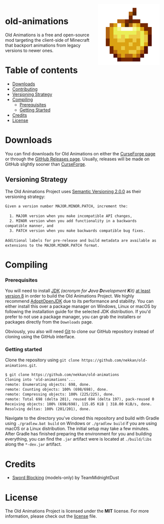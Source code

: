 <img src="assets/logo.png" align="right" height=200 width=200/>

# old-animations

Old Animations is a free and open-source mod targeting the client-side of Minecraft that backport animations from legacy
versions to newer ones.

# Table of contents

* [Downloads](#downloads)
* [Contributing][contributing]
* [Versioning Strategy](#versioning-strategy)
* [Compiling](#compiling)
  * [Prerequisites](#prerequisites)
  * [Getting Started](#getting-started)
* [Credits](#credits)
* [License](#license)

# Downloads

You can find downloads for Old Animations on either the [CurseForge page][curseforge] or through
the [GitHub Releases page][releases]. Usually, releases will be made on GitHub slightly sooner than
[CurseForge][curseforge].

## Versioning Strategy

The Old Animations Project uses [Semantic Versioning 2.0.0][semantic_versioning] as their versioning strategy:

```
Given a version number MAJOR.MINOR.PATCH, increment the:

  1. MAJOR version when you make incompatible API changes,
  2. MINOR version when you add functionality in a backwards compatible manner, and
  3. PATCH version when you make backwards compatible bug fixes.

Additional labels for pre-release and build metadata are available as extensions to the MAJOR.MINOR.PATCH format.
```

# Compiling

### Prerequisites

You will need to install [JDK][jdk] _(acronym for **J**ava **D**evelopment **K**it)_ <u>at least version 8</u> in order
to build the Old Animations Project. We highly recommend [AdoptOpenJDK][jdk] due to its performance and stability. You
can either install this over a package manager on Windows, Linux or macOS by following the installation guide for the
selected JDK distribution. If you'd prefer to not use a package manager, you can grab the installers or packages
directly from the `Downloads` page.

Obviously, you also will need [Git][git] to clone our GitHub repository instead of cloning using the GitHub interface.

### Getting started

Clone the repository using `git clone https://github.com/nekkan/old-animations.git`.

```
$ git clone https://github.com/nekkan/old-animations
Cloning into 'old-animations'...
remote: Enumerating objects: 698, done.
remote: Counting objects: 100% (698/698), done.
remote: Compressing objects: 100% (225/225), done.
remote: Total 698 (delta 201), reused 694 (delta 197), pack-reused 0
Receiving objects: 100% (698/698), 115.85 KiB | 318.00 KiB/s, done.
Resolving deltas: 100% (201/201), done.
```

Navigate to the directory you've cloned this repository and build with Gradle using `./gradlew.bat build` on Windows or
`./gradlew build` if you are using macOS or a Linux distribution. The initial setup may take a few minutes. After Gradle
has finished preparing the environment for you and building everything, you can find the `.jar` artifact were is located
at `./build/libs` along the `*-dev.jar` artifact.

# Credits

* [Sword Blocking][sword_blocking] (models-only) by TeamMidnightDust

# License

The Old Animations Project is licensed under the **MIT** license. For more information, please check out the [license]
file.

[git]: https://git-scm.com/

[jdk]: https://adoptopenjdk.net/

[contributing]: https://github.com/nekkan/old-animations/blob/main/CONTRIBUTING.md

[releases]: https://github.com/nekkan/old-animations/releases

[license]: https://github.com/nekkan/old-animations/blob/main/LICENSE.md

[curseforge]: https://www.curseforge.com/minecraft/mc-mods/old-animations

[sword_blocking]: https://github.com/TeamMidnightDust/SwordBlocking

[semantic_versioning]: https://semver.org
